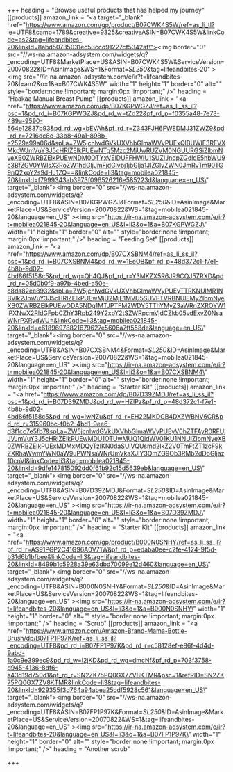 +++
heading = "Browse useful products that has helped my journey"
[[products]]
amazon_link = "<a target=\"_blank\"  href=\"https://www.amazon.com/gp/product/B07CWK4S5W/ref=as_li_tl?ie=UTF8&camp=1789&creative=9325&creativeASIN=B07CWK4S5W&linkCode=as2&tag=lifeandbites-20&linkId=8abd50735031ec53ccd91227cf5342af\"><img border=\"0\" src=\"//ws-na.amazon-adsystem.com/widgets/q?_encoding=UTF8&MarketPlace=US&ASIN=B07CWK4S5W&ServiceVersion=20070822&ID=AsinImage&WS=1&Format=_SL250_&tag=lifeandbites-20\" ></a><img src=\"//ir-na.amazon-adsystem.com/e/ir?t=lifeandbites-20&l=am2&o=1&a=B07CWK4S5W\" width=\"1\" height=\"1\" border=\"0\" alt=\"\" style=\"border:none !important; margin:0px !important;\" />"
heading = "Haakaa Manual Breast Pump"
[[products]]
amazon_link = "<a href=\"https://www.amazon.com/dp/B07KGPWGZJ/ref=as_li_ss_il?psc=1&pd_rd_i=B07KGPWGZJ&pd_rd_w=tZd22&pf_rd_p=f0355a48-7e73-489a-9590-564e12837b93&pd_rd_wg=bEVAh&pf_rd_r=Z343FJH6FWEDMJ31ZWZ9&pd_rd_r=7216dc8e-33b8-49a1-898b-e2529a99a06d&spLa=ZW5jcnlwdGVkUXVhbGlmaWVyPUExQlBUWlE3RFVXMkpWJmVuY3J5cHRlZElkPUEwNTg5Mzc2MjUwRUZVM0NGUURGSiZlbmNyeXB0ZWRBZElkPUEwNDM0OTYxVElDUFFHWlU1SUZIJndpZGdldE5hbWU9c3BfZGV0YWlsX3RoZW1hdGljJmFjdGlvbj1jbGlja1JlZGlyZWN0JmRvTm90TG9nQ2xpY2s9dHJ1ZQ==&linkCode=li3&tag=mobilea021845-20&linkId=f7999343ab3973f096526216e585223d&language=en_US\" target=\"_blank\"><img border=\"0\" src=\"//ws-na.amazon-adsystem.com/widgets/q?_encoding=UTF8&ASIN=B07KGPWGZJ&Format=_SL250_&ID=AsinImage&MarketPlace=US&ServiceVersion=20070822&WS=1&tag=mobilea021845-20&language=en_US\" ></a><img src=\"https://ir-na.amazon-adsystem.com/e/ir?t=mobilea021845-20&language=en_US&l=li3&o=1&a=B07KGPWGZJ\" width=\"1\" height=\"1\" border=\"0\" alt=\"\" style=\"border:none !important; margin:0px !important;\" />"
heading = "Feeding Set"
[[products]]
amazon_link = "<a href=\"https://www.amazon.com/dp/B07CXSBNM4/ref=as_li_ss_il?psc=1&pd_rd_i=B07CXSBNM4&pd_rd_w=1EeOB&pf_rd_p=48d372c1-f7e1-4b8b-9d02-4bd86f5158c5&pd_rd_wg=Qh4QJ&pf_rd_r=Y3MKZX5R6JR9CQJ5ZRXD&pd_rd_r=05d0b0f9-a97b-4bed-a50e-c8da82ee8932&spLa=ZW5jcnlwdGVkUXVhbGlmaWVyPUEyTTRKNUlMR1NBVlk2JmVuY3J5cHRlZElkPUEwMjU2MjE1MVU5SUVFTVRBNUlEMyZlbmNyeXB0ZWRBZElkPUEwODA5NDg1MTJPTFM2WDY5TThYMyZ3aWRnZXROYW1lPXNwX2RldGFpbCZhY3Rpb249Y2xpY2tSZWRpcmVjdCZkb05vdExvZ0NsaWNrPXRydWU=&linkCode=li3&tag=mobilea021845-20&linkId=e61896978821679627e5606a7ff558de&language=en_US\" target=\"_blank\"><img border=\"0\" src=\"//ws-na.amazon-adsystem.com/widgets/q?_encoding=UTF8&ASIN=B07CXSBNM4&Format=_SL250_&ID=AsinImage&MarketPlace=US&ServiceVersion=20070822&WS=1&tag=mobilea021845-20&language=en_US\" ></a><img src=\"https://ir-na.amazon-adsystem.com/e/ir?t=mobilea021845-20&language=en_US&l=li3&o=1&a=B07CXSBNM4\" width=\"1\" height=\"1\" border=\"0\" alt=\"\" style=\"border:none !important; margin:0px !important;\" />"
heading = "Starter Kit"
[[products]]
amazon_link = "<a href=\"https://www.amazon.com/dp/B07D39ZMDJ/ref=as_li_ss_il?psc=1&pd_rd_i=B07D39ZMDJ&pd_rd_w=HZlPz&pf_rd_p=48d372c1-f7e1-4b8b-9d02-4bd86f5158c5&pd_rd_wg=iwNZu&pf_rd_r=EH22MKDGB4DXZWBNV6CR&pd_rd_r=315960bc-f0b2-4bd1-9ee6-d3f1cc7e5fb7&spLa=ZW5jcnlwdGVkUXVhbGlmaWVyPUEyV0hZTFAyR0RFUjJVJmVuY3J5cHRlZElkPUEwMDU1OTUwMUQ1QjdWV01KU1NNUiZlbmNyeXB0ZWRBZElkPUExMDMxMDQyTzlKN0daSUlVQUsmd2lkZ2V0TmFtZT1zcF9kZXRhaWwmYWN0aW9uPWNsaWNrUmVkaXJlY3QmZG9Ob3RMb2dDbGljaz10cnVl&linkCode=li3&tag=mobilea021845-20&linkId=9dfe147815092dd0f61b92c15d5639eb&language=en_US\" target=\"_blank\"><img border=\"0\" src=\"//ws-na.amazon-adsystem.com/widgets/q?_encoding=UTF8&ASIN=B07D39ZMDJ&Format=_SL250_&ID=AsinImage&MarketPlace=US&ServiceVersion=20070822&WS=1&tag=mobilea021845-20&language=en_US\" ></a><img src=\"https://ir-na.amazon-adsystem.com/e/ir?t=mobilea021845-20&language=en_US&l=li3&o=1&a=B07D39ZMDJ\" width=\"1\" height=\"1\" border=\"0\" alt=\"\" style=\"border:none !important; margin:0px !important;\" />"
heading = "Starter Kit"
[[products]]
amazon_link = "<a href=\"https://www.amazon.com/gp/product/B000N0SNHY/ref=as_li_ss_il?pf_rd_r=AS91PGP2C41G96A0V71W&pf_rd_p=edaba0ee-c2fe-4124-9f5d-b31d6b1bfbee&linkCode=li3&tag=lifeandbites-20&linkId=8499b1c5928a39e63dbd70099e12d460&language=en_US\" target=\"_blank\"><img border=\"0\" src=\"//ws-na.amazon-adsystem.com/widgets/q?_encoding=UTF8&ASIN=B000N0SNHY&Format=_SL250_&ID=AsinImage&MarketPlace=US&ServiceVersion=20070822&WS=1&tag=lifeandbites-20&language=en_US\" ></a><img src=\"https://ir-na.amazon-adsystem.com/e/ir?t=lifeandbites-20&language=en_US&l=li3&o=1&a=B000N0SNHY\" width=\"1\" height=\"1\" border=\"0\" alt=\"\" style=\"border:none !important; margin:0px !important;\" />"
heading = "Scrub"
[[products]]
amazon_link = "<a href=\"https://www.amazon.com/Amazon-Brand-Mama-Bottle-Brush/dp/B07FP1P97K/ref=as_li_ss_il?_encoding=UTF8&pd_rd_i=B07FP1P97K&pd_rd_r=c58128ef-e86f-4d4d-9abd-1a0c9e399ec9&pd_rd_w=l2jKD&pd_rd_wg=dmcNf&pf_rd_p=703f3758-d945-4136-8df6-a43d19d750d1&pf_rd_r=SN2ZK75PQ0GX7ZV8KTMR&psc=1&refRID=SN2ZK75PQ0GX7ZV8KTMR&linkCode=li3&tag=lifeandbites-20&linkId=929355f3d764a94abea25cdf5928c561&language=en_US\" target=\"_blank\"><img border=\"0\" src=\"//ws-na.amazon-adsystem.com/widgets/q?_encoding=UTF8&ASIN=B07FP1P97K&Format=_SL250_&ID=AsinImage&MarketPlace=US&ServiceVersion=20070822&WS=1&tag=lifeandbites-20&language=en_US\" ></a><img src=\"https://ir-na.amazon-adsystem.com/e/ir?t=lifeandbites-20&language=en_US&l=li3&o=1&a=B07FP1P97K\" width=\"1\" height=\"1\" border=\"0\" alt=\"\" style=\"border:none !important; margin:0px !important;\" />"
heading = "Another scrub"

+++
